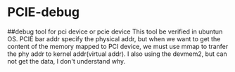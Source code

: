# PCIE-debug
##debug  tool for pci device or pcie device
This tool be verified in ubuntun OS.
PCIE bar addr specify the physical addr, but when we want to get the content of the memory mapped to PCI device, we must use mmap to tranfer the phy addr to kernel addr(virtual addr). 
I also using the devmem2, but can not get the data, I don't understand why. 
